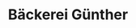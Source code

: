 ---
title: "Bäckerei Günther"
url: /kiel/baeckerei-guenther-dorothea-erxleben-strasse/
shop: Bäckerei
---
